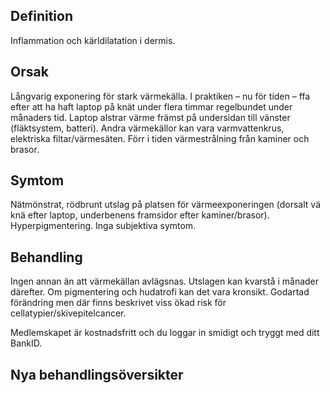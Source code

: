 ## Definition

Inflammation och kärldilatation i dermis.

## Orsak

Långvarig exponering för stark värmekälla. I praktiken – nu för tiden – ffa efter att ha haft laptop på knät under flera timmar regelbundet under månaders tid. Laptop alstrar värme främst på undersidan till vänster (fläktsystem, batteri). Andra värmekällor kan vara varmvattenkrus, elektriska filtar/värmesäten. Förr i tiden värmestrålning från kaminer och brasor.

## Symtom

Nätmönstrat, rödbrunt utslag på platsen för värmeexponeringen (dorsalt vä knä efter laptop, underbenens framsidor efter kaminer/brasor). Hyperpigmentering. Inga subjektiva symtom.

## Behandling

Ingen annan än att värmekällan avlägsnas. Utslagen kan kvarstå i månader därefter. Om pigmentering och hudatrofi kan det vara kronsikt. Godartad förändring men där finns beskrivet viss ökad risk för cellatypier/skivepitelcancer.


Medlemskapet är kostnadsfritt och du loggar in smidigt och tryggt med ditt BankID.

## Nya behandlingsöversikter

